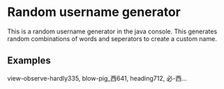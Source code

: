 # Random username generator
This is a random username generator in the java console. This generates random combinations of words and seperators to create a custom name.
## Examples
view-observe-hardly335,
blow-pig_西641,
heading712,
必-西...
